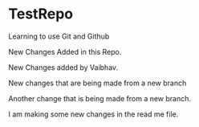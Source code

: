 # TestRepo
Learning to use Git and Github

New Changes Added in this Repo.


New Changes added by Vaibhav. 


New changes that are being made from a new branch

Another change that is being made from a new branch.


I am making some new changes in the read me file. 


